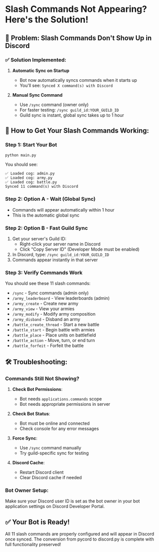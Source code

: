 # Slash Commands Not Appearing? Here's the Solution!

## 🔧 Problem: Slash Commands Don't Show Up in Discord

### ✅ Solution Implemented:

1. **Automatic Sync on Startup** 
   - Bot now automatically syncs commands when it starts up
   - You'll see: `Synced X command(s) with Discord`

2. **Manual Sync Command**
   - Use `/sync` command (owner only) 
   - For faster testing: `/sync guild_id:YOUR_GUILD_ID`
   - Guild sync is instant, global sync takes up to 1 hour

## 🚀 How to Get Your Slash Commands Working:

### Step 1: Start Your Bot
```bash
python main.py
```

You should see:
```
✅ Loaded cog: admin.py
✅ Loaded cog: army.py  
✅ Loaded cog: battle.py
Synced 11 command(s) with Discord
```

### Step 2: Option A - Wait (Global Sync)
- Commands will appear automatically within 1 hour
- This is the automatic global sync

### Step 2: Option B - Fast Guild Sync
1. Get your server's Guild ID:
   - Right-click your server name in Discord
   - Click "Copy Server ID" (Developer Mode must be enabled)
2. In Discord, type: `/sync guild_id:YOUR_GUILD_ID` 
3. Commands appear instantly in that server

### Step 3: Verify Commands Work
You should see these 11 slash commands:
- `/sync` - Sync commands (admin only)
- `/army_leaderboard` - View leaderboards (admin)
- `/army_create` - Create new army
- `/army_view` - View your armies
- `/army_modify` - Modify army composition  
- `/army_disband` - Disband an army
- `/battle_create_thread` - Start a new battle
- `/battle_start` - Begin battle with armies
- `/battle_place` - Place units on battlefield
- `/battle_action` - Move, turn, or end turn
- `/battle_forfeit` - Forfeit the battle

## 🛠️ Troubleshooting:

### Commands Still Not Showing?
1. **Check Bot Permissions**:
   - Bot needs `applications.commands` scope
   - Bot needs appropriate permissions in server

2. **Check Bot Status**:
   - Bot must be online and connected
   - Check console for any error messages

3. **Force Sync**:
   - Use `/sync` command manually
   - Try guild-specific sync for testing

4. **Discord Cache**:
   - Restart Discord client
   - Clear Discord cache if needed

### Bot Owner Setup:
Make sure your Discord user ID is set as the bot owner in your bot application settings on Discord Developer Portal.

## ✅ Your Bot is Ready!

All 11 slash commands are properly configured and will appear in Discord once synced. The conversion from pycord to discord.py is complete with full functionality preserved!
